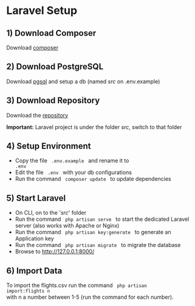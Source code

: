 # Laravel Setup

## 1) Download Composer
Download [composer](https://getcomposer.org/)

## 2) Download PostgreSQL
Download [pgsql](https://www.postgresql.org/download/) and setup a db (named _src_ on .env.example)

## 3) Download Repository
Download the [repository](https://github.com/bara96/SPAS-project)

**Important:** Laravel project is under the folder _src_, switch to that folder

## 4) Setup Environment
- Copy the file <code> .env.example </code> and rename it to <code> .env </code>
- Edit the file <code> .env </code> with your db configurations
- Run the command <code> composer update </code> to update dependencies

## 5) Start Laravel
- On CLI, on to the '_src_' folder
- Run the command <code> php artisan serve </code> to start the dedicated Laravel server (also works with Apache or Nginx)
- Run the command <code> php artisan key:generate </code> to generate an Application key
- Run the command <code> php artisan migrate </code> to migrate the database
- Browse to  http://127.0.0.1:8000/

## 6) Import Data
To import the flights.csv run the command <code> php artisan import:flights n</code>   
with n a number between 1-5 (run the command for each number).
